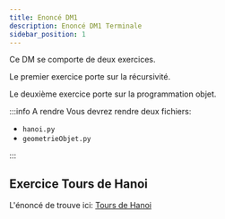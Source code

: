 ```yaml
---
title: Enoncé DM1
description: Enoncé DM1 Terminale
sidebar_position: 1
---
```


Ce DM se comporte de deux exercices.

Le premier exercice porte sur la récursivité.

Le deuxième exercice porte sur la programmation objet.

:::info A rendre
Vous devrez rendre deux fichiers:

- `hanoi.py`
- `geometrieObjet.py`

:::

## Exercice Tours de Hanoi

L'énoncé de trouve ici: [Tours de Hanoi](hanoi)
